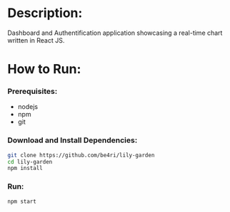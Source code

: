 # Description:
Dashboard and Authentification application showcasing a real-time chart written in React JS.

# How to Run:
### Prerequisites:
- nodejs
- npm
- git
  
### Download and Install Dependencies:
```bash
git clone https://github.com/be4ri/lily-garden
cd lily-garden
npm install
```

### Run:
```bash
npm start
```

